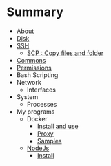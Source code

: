 # Summary

* [About](README.md)
* [Disk](disk.md)
* [SSH](ssh.md)
   * [SCP : Copy files and folder](scp__copy_files_and_folder.md)
* [Commons](commons.md)
* [Permissions](permissions.md)
* Bash Scripting
* Network
   * Interfaces
* System
   * Processes
* My programs
   * Docker
       * [Install and use](docker_install.md)
       * [Proxy](docker_proxy.md)
       * [Samples](prgms_docker_samples.md)
   * [NodeJs](node_js_npm.md)
       * [Install](nodejs_install.md)

